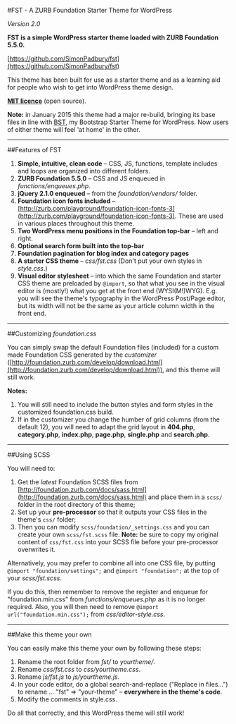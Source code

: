 #FST - A ZURB Foundation Starter Theme for WordPress

*Version 2.0*

**FST is a simple WordPress starter theme loaded with ZURB Foundation 5.5.0.**

[https://github.com/SimonPadbury/fst](https://github.com/SimonPadbury/fst)

This theme has been built for use as a starter theme and as a learning aid for people who wish to get into WordPress theme design.

**[MIT licence](http://opensource.org/licenses/MIT)** (open source).

**Note:** in January 2015 this theme had a major re-build, bringing its base files in line with [BST](https://github.com/SimonPadbury/bst), my Bootstrap Starter Theme for WordPress. Now users of either theme will feel 'at home' in the other.

-----

##Features of FST

1. **Simple, intuitive, clean code** – CSS, JS, functions, template includes and loops are organized into different folders.
2. **ZURB Foundation 5.5.0** – CSS and JS enqueued in *functions/enqueues.php*. 
3. **jQuery 2.1.0 enqueued** – from the *foundation/vendors/* folder.
4. **Foundation icon fonts included** – [http://zurb.com/playground/foundation-icon-fonts-3](http://zurb.com/playground/foundation-icon-fonts-3). These are used in various places throughout this theme. 
5. **Two WordPress menu positions in the Foundation top-bar** – left and right.
6. **Optional search form built into the top-bar**
7. **Foundation pagination for blog index and category pages**
8. **A starter CSS theme** – *css/fst.css* (Don't put your own styles in *style.css*.)
9. **Visual editor stylesheet** – into which the same Foundation and starter CSS theme are preloaded by `@import`, so that what you see in the visual editor is (mostly!) what you get at the front end (WYSI(M!)WYG). E.g. you will see the theme's typography in the WordPress Post/Page editor, but its width will not be the same as your article column width in the front end.

-----

##Customizing *foundation.css*

You can simply swap the default Foundation files (included) for a custom made Foundation CSS generated by the *customizer* ([http://foundation.zurb.com/develop/download.html](http://foundation.zurb.com/develop/download.html)), and this theme will still work. 

**Notes:**

1. You will still need to include the button styles and form styles in the customized foundation.css build.
2. If in the customizer you change the humber of grid columns (from the default 12), you will need to adapt the grid layout in **404.php**, **category.php**, **index.php**, **page.php**, **single.php** and **search.php**.

-----

##Using SCSS

You will need to:

1. Get the *latest* Foundation SCSS files from [http://foundation.zurb.com/docs/sass.html](http://foundation.zurb.com/docs/sass.html) and place them in a `scss/` folder in the root directory of this theme;
2. Set up your **pre-processor** so that it outputs your CSS files in the theme's `css/` folder;
3. Then you can modify `scss/foundation/_settings.css` and you can create your own `scss/fst.scss` file. **Note:** be sure to copy my original content of `css/fst.css` into your SCSS file before your pre-processor overwrites it.

Alternatively, you may prefer to combine all into one CSS file, by putting `@import "foundation/settings";` and `@import "foundation";` at the top of your *scss/fst.scss*. 

If you do this, then remember to remove the register and enqueue for "foundation.min.css" from *functions/enqueues.php* as it is no longer required. Also, you will then need to remove `@import url("foundation.min.css");` from *css/editor-style.css*.

-----

##Make this theme your own

You can easily make this theme your own by following these steps:

1. Rename the root folder from *fst/* to *yourtheme/*.
2. Rename *css/fst.css* to *css/yourtheme.css*.
3. Rename *js/fst.js* to *js/yourtheme.js*.
4. In your code editor, do a global search-and-replace ("Replace in files...") to rename ... "fst" => "your-theme" – **everywhere in the theme's code**.
5. Modify the comments in style.css.

Do all that correctly, and this WordPress theme will still work!
